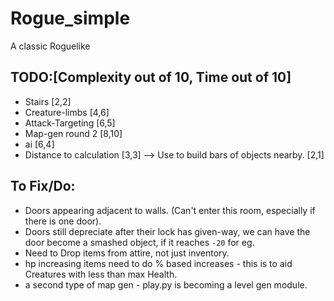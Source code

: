 # Rogue_simple
A classic Roguelike

## TODO:[Complexity out of 10, Time out of 10]
- Stairs [2,2]
- Creature-limbs [4,6]
- Attack-Targeting [6,5]
- Map-gen round 2 [8,10]
- ai [6,4]
- Distance to calculation [3,3]
    --> Use to build bars of objects nearby. [2,1]

## To Fix/Do:

 - Doors appearing adjacent to walls. (Can't enter this room, especially if there is one door).
 - Doors still depreciate after their lock has given-way, we can have the door become a smashed object, if it reaches `-20` for eg.
 - Need to Drop items from attire, not just inventory.
 - hp increasing items need to do % based increases - this is to aid Creatures with less than max Health.
 - a second type of map gen - play.py is becoming a level gen module.
